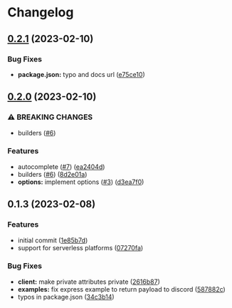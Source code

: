 # Changelog

## [0.2.1](https://github.com/teaishealthy/comity/compare/v0.2.0...v0.2.1) (2023-02-10)


### Bug Fixes

* **package.json:** typo and docs url ([e75ce10](https://github.com/teaishealthy/comity/commit/e75ce1043fe92e9d1e9ecd804643e2c3d2e8b23b))

## [0.2.0](https://github.com/teaishealthy/comity/compare/v0.1.3...v0.2.0) (2023-02-10)


### ⚠ BREAKING CHANGES

* builders ([#6](https://github.com/teaishealthy/comity/issues/6))

### Features

* autocomplete ([#7](https://github.com/teaishealthy/comity/issues/7)) ([ea2404d](https://github.com/teaishealthy/comity/commit/ea2404d25755d63c9075c12329d5aa3be06cc018))
* builders ([#6](https://github.com/teaishealthy/comity/issues/6)) ([8d2e01a](https://github.com/teaishealthy/comity/commit/8d2e01a2f5e084886d02c90e87b978d93ce59200))
* **options:** implement options ([#3](https://github.com/teaishealthy/comity/issues/3)) ([d3ea7f0](https://github.com/teaishealthy/comity/commit/d3ea7f0ed795c46c5a2bea1a9ffc0ef0087f49fa))

## 0.1.3 (2023-02-08)


### Features

* initial commit ([1e85b7d](https://github.com/teaishealthy/comity/commit/1e85b7d6374c644310e3f3553618df8d964aad06))
* support for serverless platforms ([07270fa](https://github.com/teaishealthy/comity/commit/07270fa5c346b22604dca4a6e4bc85b5ea2a89a3))


### Bug Fixes

* **client:** make private attributes private ([2616b87](https://github.com/teaishealthy/comity/commit/2616b878bcbbec54f8a9a55c8e39030e4b6f662b))
* **examples:** fix express example to return payload to discord  ([587882c](https://github.com/teaishealthy/comity/commit/587882c19f6aacaa5a9061b31a38f37187abacf1))
* typos in package.json ([34c3b14](https://github.com/teaishealthy/comity/commit/34c3b141e70fcf17825700e14e1e88859afd3b30))
